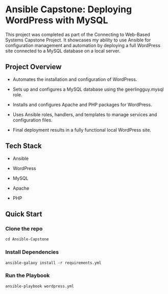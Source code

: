 # Ansible Capstone: Deploying WordPress with MySQL

This project was completed as part of the Connecting to Web-Based Systems Capstone Project.
It showcases my ability to use Ansible for configuration management and automation by deploying a full WordPress site connected to a MySQL database on a local server.

## Project Overview
* Automates the installation and configuration of WordPress.

* Sets up and configures a MySQL database using the geerlingguy.mysql role.

* Installs and configures Apache and PHP packages for WordPress.

* Uses Ansible roles, handlers, and templates to manage services and configuration files.

* Final deployment results in a fully functional local WordPress site.

## Tech Stack
* Ansible

* WordPress

* MySQL

* Apache

* PHP

## Quick Start
### Clone the repo
```git clone git@github.com:mahmoudnasser1561/Ansible-Capstone.git
cd Ansible-Capstone
```

### Install Dependencies
```
ansible-galaxy install -r requirements.yml
```

### Run the Playbook
```
ansible-playbook wordpress.yml
```
